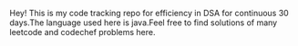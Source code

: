 Hey! 
This is my code tracking repo for efficiency in DSA for continuous 30 days.The language used here is java.Feel free to find solutions of many leetcode and codechef problems here.
